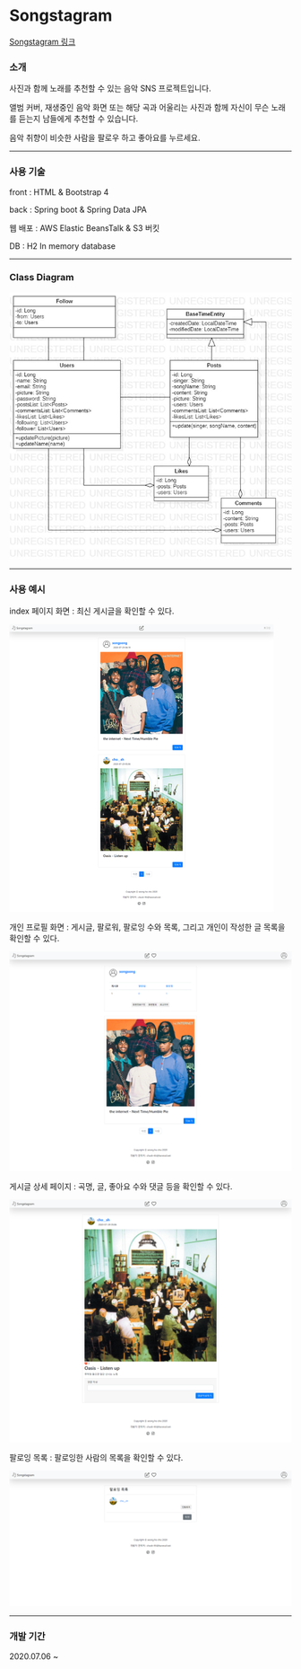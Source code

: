 # Songstagram

[Songstagram 링크 ](http://songstagram-env.eba-rhjikqps.us-east-2.elasticbeanstalk.com/)



### 소개

사진과 함께 노래를 추천할 수 있는 음악 SNS 프로젝트입니다.

앨범 커버, 재생중인 음악 화면 또는 해당 곡과 어울리는 사진과 함께 자신이 무슨 노래를 듣는지 남들에게 추천할 수 있습니다.

음악 취향이 비슷한 사람을 팔로우 하고 좋아요를 누르세요.



------



### 사용 기술

front : HTML & Bootstrap 4

back : Spring boot & Spring Data JPA

웹 배포 : AWS Elastic BeansTalk & S3 버킷

DB : H2 In memory database



------



### Class Diagram

![Class Diagram](https://github.com/chosh95/Songstagram/blob/master/ClassDiagram/ClassDiagram.jpg?raw=true)



------



### 사용 예시



index 페이지 화면 : 최신 게시글을 확인할 수 있다.



<img src="https://github.com/chosh95/Songstagram/blob/master/Image/index.png?raw=true" alt="index" style="zoom:50%;" />



개인 프로필 화면 : 게시글, 팔로워, 팔로잉 수와 목록, 그리고 개인이 작성한 글 목록을 확인할 수 있다.



<img src="https://github.com/chosh95/Songstagram/blob/master/Image/profile.png?raw=true" style="zoom:50%;" />



게시글 상세 페이지 : 곡명, 글, 좋아요 수와 댓글 등을 확인할 수 있다.

<img src="https://github.com/chosh95/Songstagram/blob/master/Image/postRead.png?raw=true" style="zoom:50%;" />



팔로잉 목록 : 팔로잉한 사람의 목록을 확인할 수 있다.

<img src="https://github.com/chosh95/Songstagram/blob/master/Image/following.png?raw=true" style="zoom:50%;" />

------



### 개발 기간

2020.07.06 ~ 

